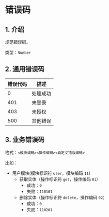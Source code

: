 # 错误码

## 1. 介绍

规范错误码。

类型：`Number`


## 2. 通用错误码

| 错误代码 | 描述                             |
| ---------- | -------------------------------- |
| 0          | 处理成功                         |
| 401        | 未登录         |
| 403        | 未授权 |
| 500        | 其他错误           |

## 3. 业务错误码

格式：`<模块编码><操作编码><自定义错误编码>`

比如：

* 用户模块(模块标识符 `user`，模块编码 `11`)
  * 获取实体（操作标识符 `get`，操作编码 `01`）
    * 成功：`0`
    * 失败：`110101`
  * 删除实体（操作标识符 `delete`，操作编码 `02`）
    * 成功：`0`
    * 失败：`110201`